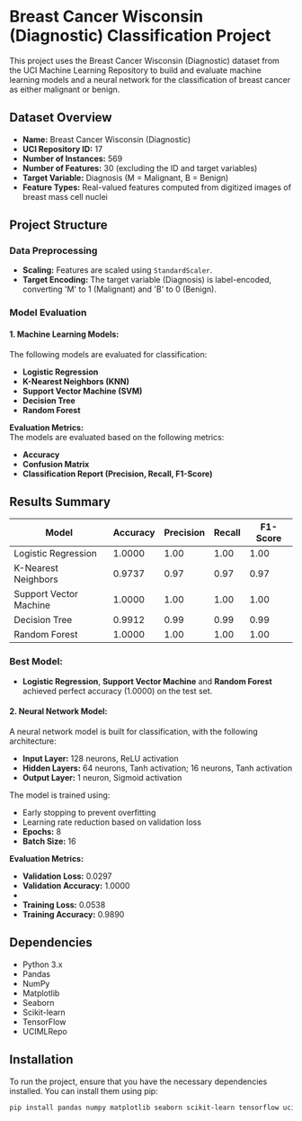 # Breast Cancer Wisconsin (Diagnostic) Classification Project

This project uses the Breast Cancer Wisconsin (Diagnostic) dataset from the UCI Machine Learning Repository to build and evaluate machine learning models and a neural network for the classification of breast cancer as either malignant or benign.

## Dataset Overview

- **Name:** Breast Cancer Wisconsin (Diagnostic)
- **UCI Repository ID:** 17
- **Number of Instances:** 569
- **Number of Features:** 30 (excluding the ID and target variables)
- **Target Variable:** Diagnosis (M = Malignant, B = Benign)
- **Feature Types:** Real-valued features computed from digitized images of breast mass cell nuclei

## Project Structure

### Data Preprocessing
- **Scaling:** Features are scaled using `StandardScaler`.
- **Target Encoding:** The target variable (Diagnosis) is label-encoded, converting 'M' to 1 (Malignant) and 'B' to 0 (Benign).

### Model Evaluation

#### 1. **Machine Learning Models:**
   The following models are evaluated for classification:
   - **Logistic Regression**
   - **K-Nearest Neighbors (KNN)**
   - **Support Vector Machine (SVM)**
   - **Decision Tree**
   - **Random Forest**
  
   **Evaluation Metrics:**  
   The models are evaluated based on the following metrics:
   - **Accuracy**
   - **Confusion Matrix**
   - **Classification Report (Precision, Recall, F1-Score)**


## Results Summary

| Model                  | Accuracy | Precision | Recall  | F1-Score |
|------------------------|----------|-----------|---------|----------|
| Logistic Regression     | 1.0000   | 1.00      | 1.00    | 1.00     |
| K-Nearest Neighbors     | 0.9737   | 0.97      | 0.97    | 0.97     |
| Support Vector Machine  | 1.0000   | 1.00      | 1.00    | 1.00     |
| Decision Tree           | 0.9912   | 0.99      | 0.99    | 0.99     |
| Random Forest           | 1.0000   | 1.00      | 1.00    | 1.00     |

### Best Model:
- **Logistic Regression**, **Support Vector Machine** and **Random Forest** achieved perfect accuracy (1.0000) on the test set.

#### 2. **Neural Network Model:**
   A neural network model is built for classification, with the following architecture:
   - **Input Layer:** 128 neurons, ReLU activation
   - **Hidden Layers:**
       64 neurons, Tanh activation;
       16 neurons, Tanh activation
   - **Output Layer:** 1 neuron, Sigmoid activation
   
   The model is trained using:
   - Early stopping to prevent overfitting
   - Learning rate reduction based on validation loss
   - **Epochs:** 8
   - **Batch Size:** 16

   **Evaluation Metrics:**
- **Validation Loss:** 0.0297
- **Validation Accuracy:** 1.0000
- 
- **Training Loss:** 0.0538
- **Training Accuracy:** 0.9890

## Dependencies

- Python 3.x
- Pandas
- NumPy
- Matplotlib
- Seaborn
- Scikit-learn
- TensorFlow
- UCIMLRepo

## Installation

To run the project, ensure that you have the necessary dependencies installed. You can install them using pip:

```bash
pip install pandas numpy matplotlib seaborn scikit-learn tensorflow ucimlrepo
